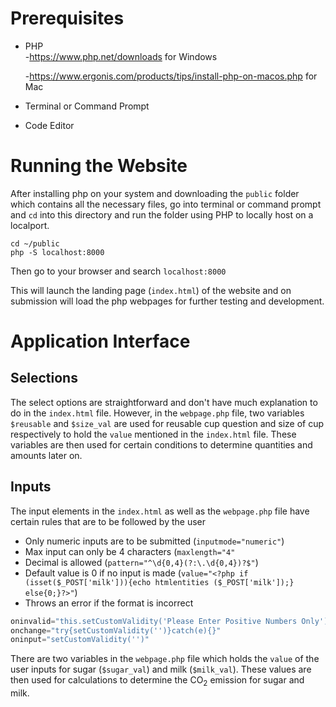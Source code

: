# Prerequisites
- PHP  
	-https://www.php.net/downloads for Windows
	
	-https://www.ergonis.com/products/tips/install-php-on-macos.php for Mac
- Terminal or Command Prompt
- Code Editor 

# Running the Website
After installing php on your system and downloading the `public` folder which contains all the necessary files, go into terminal or command prompt and `cd` into this directory and run the folder using PHP to locally host on a localport. 

```
cd ~/public
php -S localhost:8000
```
Then go to your browser and search 
`localhost:8000`

This will launch the landing page (`index.html`) of the website and on submission will load the php webpages for further testing and development. 

# Application Interface

## Selections

The select options are straightforward and don't have much explanation to do in the `index.html` file. However, in the `webpage.php` file, two variables `$reusable` and `$size_val` are used for reusable cup question and size of cup respectively to hold the `value` mentioned in the `index.html` file. These variables are then used for certain conditions to determine quantities and amounts later on. 

## Inputs

The input elements in the `index.html` as well as the `webpage.php` file have certain rules that are to be followed by the user
- Only numeric inputs are to be submitted (`inputmode="numeric"`)
- Max input can only be 4 characters (`maxlength="4"`
- Decimal is allowed (`pattern="^\d{0,4}(?:\.\d{0,4})?$"`)
- Default value is 0 if no input is made (`value="<?php if (isset($_POST['milk'])){echo htmlentities ($_POST['milk']);} else{0;}?>"`)
- Throws an error if the format is incorrect
```js
oninvalid="this.setCustomValidity('Please Enter Positive Numbers Only')"
onchange="try{setCustomValidity('')}catch(e){}" 
oninput="setCustomValidity('')"
```

There are two variables in the `webpage.php` file which holds the `value` of the user inputs for sugar (`$sugar_val`) and milk (`$milk_val`). These values are then used for calculations to determine the CO<sub>2</sub> emission for sugar and milk. 
